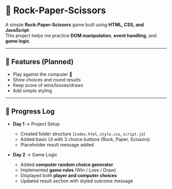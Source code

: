 # 🎲 Rock-Paper-Scissors

A simple **Rock-Paper-Scissors** game built using **HTML, CSS, and JavaScript**.  
This project helps me practice **DOM manipulation**, **event handling**, and **game logic**.

---

## 🚀 Features (Planned)
- Play against the computer 🤖  
- Show choices and round results  
- Keep score of wins/losses/draws  
- Add simple styling  

---

## 📅 Progress Log
- **Day 1** → Project Setup  
  - Created folder structure (`index.html`, `style.css`, `script.js`)  
  - Added basic UI with 3 choice buttons (Rock, Paper, Scissors)  
  - Placeholder result message added

- **Day 2** → Game Logic  
  - Added **computer random choice generator**  
  - Implemented **game rules** (Win / Lose / Draw)  
  - Displayed both **player and computer choices**  
  - Updated result section with styled outcome message